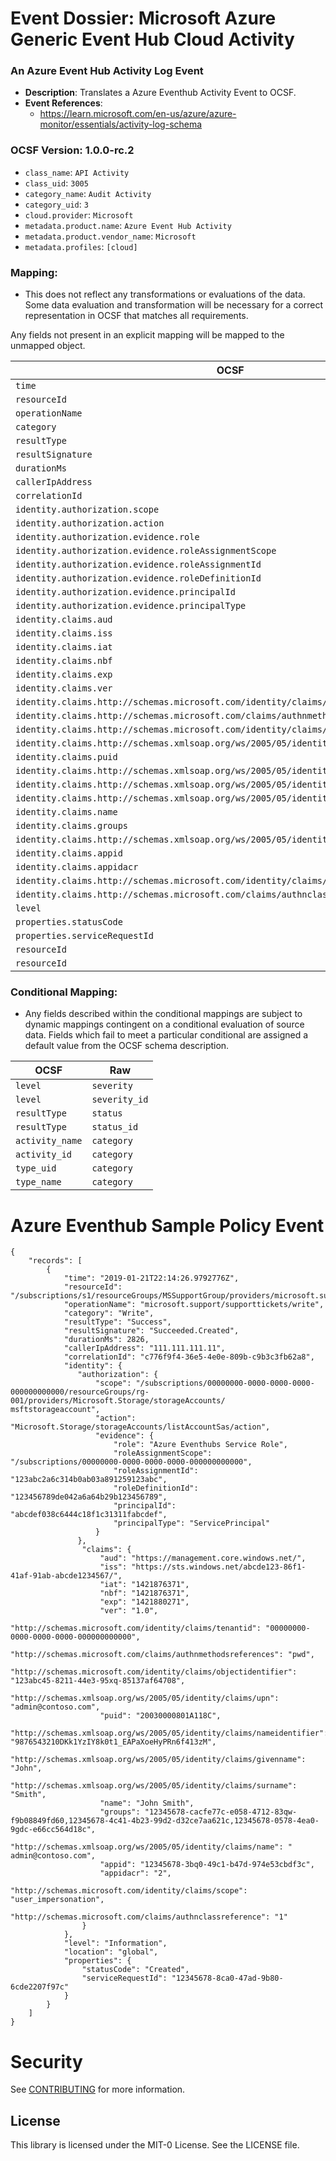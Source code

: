 # Event Dossier: Microsoft Azure Generic Event Hub Cloud Activity

### An Azure Event Hub Activity Log Event
- **Description**: Translates a Azure Eventhub Activity Event to OCSF.
- **Event References**:
  - https://learn.microsoft.com/en-us/azure/azure-monitor/essentials/activity-log-schema


### OCSF Version: 1.0.0-rc.2
  - `class_name`: `API Activity`
  - `class_uid`: `3005`
  - `category_name`: `Audit Activity`
  - `category_uid`: `3`
  - `cloud.provider`: `Microsoft`
  - `metadata.product.name`: `Azure Event Hub Activity`
  - `metadata.product.vendor_name`: `Microsoft`
  - `metadata.profiles`: `[cloud]`

 ### Mapping:
 - This does not reflect any transformations or evaluations of the data. Some data evaluation and transformation will be necessary for a correct representation in OCSF that matches all requirements.

Any fields not present in an explicit mapping will be mapped to the unmapped object. 

| OCSF                       | Raw             |
| -------------------------- | ----------------|
|`time`|`time`|
|`resourceId`|`unmapped.resourceId`|
|`operationName`|`api.operation`|
|`category`|`unmapped.category`|
|`resultType`|`status`|
|`resultSignature`|`unmapped.resultSignature`|
|`durationMs`|`duration`|
|`callerIpAddress`|`src_endpoint.ip`|
|`correlationId`|`unmapped.correlationId`|
|`identity.authorization.scope`|`unmapped.identity.authorization.scope`|
|`identity.authorization.action`|`actor.invoked_by`|
|`identity.authorization.evidence.role`|`unmapped.identity.authorization.evidence.role`|
|`identity.authorization.evidence.roleAssignmentScope`|`unmapped.identity.authorization.evidence.roleAssignmentScope`|
|`identity.authorization.evidence.roleAssignmentId`|`unmapped.identity.authorization.evidence.roleAssignmentId`|
|`identity.authorization.evidence.roleDefinitionId`|`unmapped.identity.authorization.evidence.roleDefinitionId`|
|`identity.authorization.evidence.principalId`|`actor.idp.uid`|
|`identity.authorization.evidence.principalType`|`actor.idp.name`|
|`identity.claims.aud`|`unmapped.identity.claims.aud`|
|`identity.claims.iss`|`unmapped.identity.claims.iss`|
|`identity.claims.iat`|`unmapped.identity.claims.iat`|
|`identity.claims.nbf`|`unmapped.identity.claims.nbf`|
|`identity.claims.exp`|`unmapped.identity.claims.exp`|
|`identity.claims.ver`|`unmapped.identity.claims.ver`|
|`identity.claims.http://schemas.microsoft.com/identity/claims/tenantid`|`unmapped.identity.claims.http://schemas.microsoft.com/identity/claims/tenantid`|
|`identity.claims.http://schemas.microsoft.com/claims/authnmethodsreferences`|`unmapped.identity.claims.http://schemas.microsoft.com/claims/authnmethodsreferences`|
|`identity.claims.http://schemas.microsoft.com/identity/claims/objectidentifier`|`unmapped.identity.claims.http://schemas.microsoft.com/identity/claims/objectidentifier`|
|`identity.claims.http://schemas.xmlsoap.org/ws/2005/05/identity/claims/upn`|`actor.user.email_addr`|
|`identity.claims.puid`|`unmapped.identity.claims.puid`|
|`identity.claims.http://schemas.xmlsoap.org/ws/2005/05/identity/claims/nameidentifier`|`unmapped.identity.claims.http://schemas.xmlsoap.org/ws/2005/05/identity/claims/nameidentifier`|
|`identity.claims.http://schemas.xmlsoap.org/ws/2005/05/identity/claims/givenname`|`unmapped.identity.claims.http://schemas.xmlsoap.org/ws/2005/05/identity/claims/givenname`|
|`identity.claims.http://schemas.xmlsoap.org/ws/2005/05/identity/claims/surname`|`unmapped.identity.claims.http://schemas.xmlsoap.org/ws/2005/05/identity/claims/surname`|
|`identity.claims.name`|`actor.user.name`|
|`identity.claims.groups`|`actor.user.group.name`|
|`identity.claims.http://schemas.xmlsoap.org/ws/2005/05/identity/claims/name`|`unmapped.identity.claims.http://schemas.xmlsoap.org/ws/2005/05/identity/claims/name`|
|`identity.claims.appid`|`unmapped.identity.claims.appid`|
|`identity.claims.appidacr`|`unmapped.identity.claims.appidacr`|
|`identity.claims.http://schemas.microsoft.com/identity/claims/scope`|`unmapped.identity.claims.http://schemas.microsoft.com/identity/claims/scope`|
|`identity.claims.http://schemas.microsoft.com/claims/authnclassreference`|`unmapped.identity.claims.http://schemas.microsoft.com/claims/authnclassreference`|
|`level`|`severity`|
|`properties.statusCode`|`unmapped.properties.statusCode`|
|`properties.serviceRequestId`|`unmapped.properties.serviceRequestId`|
|`resourceId`|`metadata.product.name`|
|`resourceId`|`cloud.provider`|

 ### Conditional Mapping:
 - Any fields described within the conditional mappings are subject to dynamic mappings contingent on a conditional evaluation of source data. Fields which fail to meet a particular conditional are assigned a default value from the OCSF schema description.

| OCSF                       | Raw             |
| -------------------------- | ----------------|
|`level`|`severity`|
|`level`|`severity_id`|
|`resultType`|`status`|
|`resultType`|`status_id`|
|`activity_name`|`category`|
|`activity_id`|`category`|
|`type_uid`|`category`|
|`type_name`|`category`|



# Azure Eventhub Sample Policy Event

    {
        "records": [
            {
                "time": "2019-01-21T22:14:26.9792776Z",
                "resourceId": "/subscriptions/s1/resourceGroups/MSSupportGroup/providers/microsoft.support/supporttickets/123456112305841",
                "operationName": "microsoft.support/supporttickets/write",
                "category": "Write",
                "resultType": "Success",
                "resultSignature": "Succeeded.Created",
                "durationMs": 2826,
                "callerIpAddress": "111.111.111.11",
                "correlationId": "c776f9f4-36e5-4e0e-809b-c9b3c3fb62a8",
                "identity": {
                   "authorization": {
                       "scope": "/subscriptions/00000000-0000-0000-0000-000000000000/resourceGroups/rg-001/providers/Microsoft.Storage/storageAccounts/       msftstorageaccount",
                       "action": "Microsoft.Storage/storageAccounts/listAccountSas/action",
                       "evidence": {
                           "role": "Azure Eventhubs Service Role",
                           "roleAssignmentScope": "/subscriptions/00000000-0000-0000-0000-000000000000",
                           "roleAssignmentId": "123abc2a6c314b0ab03a891259123abc",
                           "roleDefinitionId": "123456789de042a6a64b29b123456789",
                           "principalId": "abcdef038c6444c18f1c31311fabcdef",
                           "principalType": "ServicePrincipal"
                       }
                   },
                    "claims": {
                        "aud": "https://management.core.windows.net/",
                        "iss": "https://sts.windows.net/abcde123-86f1-41af-91ab-abcde1234567/",
                        "iat": "1421876371",
                        "nbf": "1421876371",
                        "exp": "1421880271",
                        "ver": "1.0",
                        "http://schemas.microsoft.com/identity/claims/tenantid": "00000000-0000-0000-0000-000000000000",
                        "http://schemas.microsoft.com/claims/authnmethodsreferences": "pwd",
                        "http://schemas.microsoft.com/identity/claims/objectidentifier": "123abc45-8211-44e3-95xq-85137af64708",
                        "http://schemas.xmlsoap.org/ws/2005/05/identity/claims/upn": "admin@contoso.com",
                        "puid": "20030000801A118C",
                        "http://schemas.xmlsoap.org/ws/2005/05/identity/claims/nameidentifier": "9876543210DKk1YzIY8k0t1_EAPaXoeHyPRn6f413zM",
                        "http://schemas.xmlsoap.org/ws/2005/05/identity/claims/givenname": "John",
                        "http://schemas.xmlsoap.org/ws/2005/05/identity/claims/surname": "Smith",
                        "name": "John Smith",
                        "groups": "12345678-cacfe77c-e058-4712-83qw-f9b08849fd60,12345678-4c41-4b23-99d2-d32ce7aa621c,12345678-0578-4ea0-9gdc-e66cc564d18c",
                        "http://schemas.xmlsoap.org/ws/2005/05/identity/claims/name": " admin@contoso.com",
                        "appid": "12345678-3bq0-49c1-b47d-974e53cbdf3c",
                        "appidacr": "2",
                        "http://schemas.microsoft.com/identity/claims/scope": "user_impersonation",
                        "http://schemas.microsoft.com/claims/authnclassreference": "1"
                    }
                },
                "level": "Information",
                "location": "global",
                "properties": {
                    "statusCode": "Created",
                    "serviceRequestId": "12345678-8ca0-47ad-9b80-6cde2207f97c"
                }
            }
        ]
    }

# Security

See [CONTRIBUTING](CONTRIBUTING.md#security-issue-notifications) for more information.

## License

This library is licensed under the MIT-0 License. See the LICENSE file.

